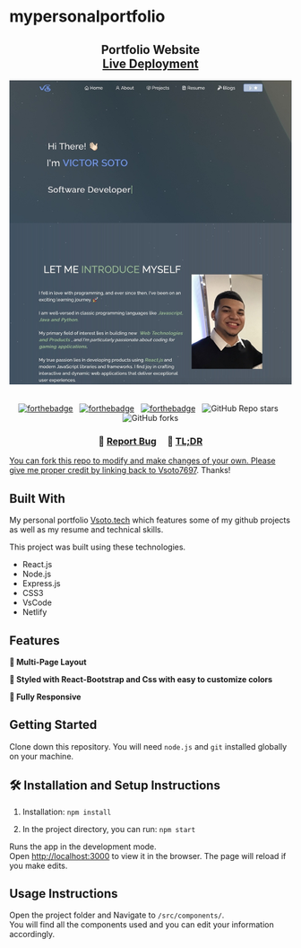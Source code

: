 # mypersonalportfolio
<h2 align="center">
  Portfolio Website<br/>
  <a href="https://main--vsotodevportfolio.netlify.app" target="_blank">Live Deployment</a>
</h2>
<div align="center">
  <img alt="Demo" src="./Images/readme-img1.png" />
</div>

<br/>

<center>

[![forthebadge](https://forthebadge.com/images/badges/built-with-love.svg)](https://forthebadge.com) &nbsp;
[![forthebadge](https://forthebadge.com/images/badges/made-with-javascript.svg)](https://forthebadge.com) &nbsp;
[![forthebadge](https://forthebadge.com/images/badges/open-source.svg)](https://forthebadge.com) &nbsp;
![GitHub Repo stars](https://img.shields.io/github/stars/Vsoto7697/mypersonalportfolio?color=red&logo=github&style=for-the-badge) &nbsp;
![GitHub forks](https://img.shields.io/github/forks/Vsoto7697/mypersonalportfolio?color=red&logo=github&style=for-the-badge)

</center>

<h3 align="center">
    🔹
    <a href="https://github.com/Vsoto7697/mypersonalportfolio/issues">Report Bug</a> &nbsp; &nbsp;
    🔹
    <a href="https://github.com/Vsoto7697/mypersonalportfolio/issues>Request Feature</a>
</h3>

## TL;DR

You can fork this repo to modify and make changes of your own. Please give me proper credit by linking back to [Vsoto7697](https://github.com/Vsoto7697/mypersonalportfolio). Thanks!

## Built With

My personal portfolio <a href="https://main--vsotodevportfolio.netlify.app" target="_blank">Vsoto.tech</a> which features some of my github projects as well as my resume and technical skills.<br/>

This project was built using these technologies.

- React.js
- Node.js
- Express.js
- CSS3
- VsCode
- Netlify

## Features

**📖 Multi-Page Layout**

**🎨 Styled with React-Bootstrap and Css with easy to customize colors**

**📱 Fully Responsive**

## Getting Started

Clone down this repository. You will need `node.js` and `git` installed globally on your machine.

## 🛠 Installation and Setup Instructions

1. Installation: `npm install`

2. In the project directory, you can run: `npm start`

Runs the app in the development mode.\
Open [http://localhost:3000](http://localhost:3000) to view it in the browser.
The page will reload if you make edits.

## Usage Instructions

Open the project folder and Navigate to `/src/components/`. <br/>
You will find all the components used and you can edit your information accordingly.

